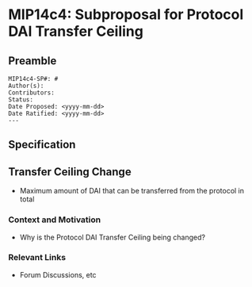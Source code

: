 # MIP14c4: Subproposal for Protocol DAI Transfer Ceiling

## Preamble
```
MIP14c4-SP#: #
Author(s):
Contributors:
Status: 
Date Proposed: <yyyy-mm-dd>
Date Ratified: <yyyy-mm-dd>
---
```
## Specification 

## Transfer Ceiling Change

- Maximum amount of DAI that can be transferred from the protocol in total

### Context and Motivation

- Why is the Protocol DAI Transfer Ceiling being changed?

### Relevant Links
    
- Forum Discussions, etc
